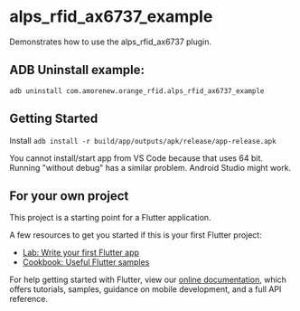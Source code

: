 # alps_rfid_ax6737_example

Demonstrates how to use the alps_rfid_ax6737 plugin.

## ADB Uninstall example:
`adb uninstall com.amorenew.orange_rfid.alps_rfid_ax6737_example`

## Getting Started

Install `adb install -r build/app/outputs/apk/release/app-release.apk`

You cannot install/start app from VS Code because that uses 64 bit. Running "without debug" has a similar problem. Android Studio might work.

## For your own project
This project is a starting point for a Flutter application.

A few resources to get you started if this is your first Flutter project:

- [Lab: Write your first Flutter app](https://flutter.dev/docs/get-started/codelab)
- [Cookbook: Useful Flutter samples](https://flutter.dev/docs/cookbook)

For help getting started with Flutter, view our
[online documentation](https://flutter.dev/docs), which offers tutorials,
samples, guidance on mobile development, and a full API reference.
